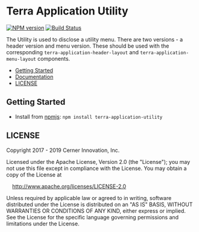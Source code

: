 # Terra Application Utility

[![NPM version](https://badgen.net/npm/v/terra-application-utility)](https://www.npmjs.org/package/terra-application-utility)
[![Build Status](https://badgen.net/travis/cerner/terra-framework)](https://travis-ci.com/cerner/terra-framework)

The Utility is used to disclose a utility menu. There are two versions - a header version and menu version. These should be used with the corresponding `terra-application-header-layout` and `terra-application-menu-layout` components.

- [Getting Started](#getting-started)
- [Documentation](https://github.com/cerner/terra-framework/tree/master/packages/terra-application-utility/docs)
- [LICENSE](#license)

## Getting Started

- Install from [npmjs](https://www.npmjs.com): `npm install terra-application-utility`

## LICENSE

Copyright 2017 - 2019 Cerner Innovation, Inc.

Licensed under the Apache License, Version 2.0 (the "License"); you may not use this file except in compliance with the License. You may obtain a copy of the License at

&nbsp;&nbsp;&nbsp;&nbsp;http://www.apache.org/licenses/LICENSE-2.0

Unless required by applicable law or agreed to in writing, software distributed under the License is distributed on an "AS IS" BASIS, WITHOUT WARRANTIES OR CONDITIONS OF ANY KIND, either express or implied. See the License for the specific language governing permissions and limitations under the License.
